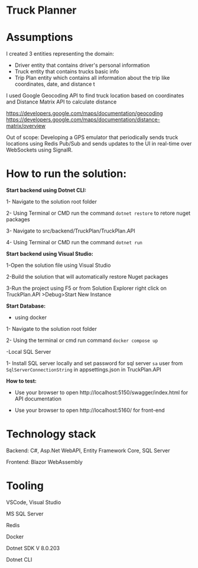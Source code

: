 # Truck Planner

# Assumptions

I created 3 entities representing the domain:
- Driver entity that contains driver's personal information 
- Truck entity that contains trucks basic info 
- Trip Plan entity which contains all information about the trip like coordinates, date, and distance t

I used Google Geocoding API to find truck location based on coordinates and Distance Matrix API to calculate distance 

https://developers.google.com/maps/documentation/geocoding
https://developers.google.com/maps/documentation/distance-matrix/overview

Out of scope: Developing a GPS emulator that periodically sends truck locations using Redis Pub/Sub and sends updates to the UI in real-time over WebSockets using SignalR.

# How to run the solution:

 **Start backend using Dotnet CLI:**
 
 1- Navigate to the solution root folder
 
 2- Using Terminal or CMD run the command `dotnet restore` to retore nuget packages
 
 3- Navigate to src/backend/TruckPlan/TruckPlan.API
 
 4- Using Terminal or CMD run the command `dotnet run`

 **Start backend using  Visual Studio:**
 
 1-Open the solution file using Visual Studio
 
 2-Build the solution that will automatically restore Nuget packages
 
 3-Run the project using F5 or from Solution Explorer right click on TruckPlan.API >Debug>Start New Instance


 **Start Database:**
 
 - using docker
   
   
 1- Navigate to the solution root folder
 
 2-  Using the terminal or cmd run command `docker compose up`
 
 
 -Local SQL Server
 
1- Install SQL server locally and set password for sql server `sa` user from `SqlServerConnectionString` in appsettings.json in TruckPlan.API


 **How to test:**
 
- Use your browser to open http://localhost:5150/swagger/index.html for API documentation 

- Use your browser to open http://localhost:5160/ for front-end

# Technology stack

Backend: C#, Asp.Net WebAPI, Entity Framework Core, SQL Server

Frontend:  Blazor WebAssembly


# Tooling

VSCode, Visual Studio

MS SQL Server

Redis

Docker

Dotnet SDK V 8.0.203

Dotnet CLI


 

